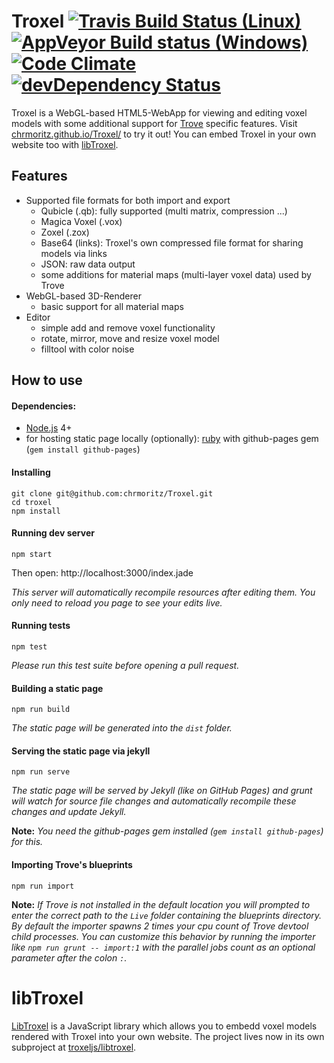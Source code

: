 Troxel [![Travis Build Status (Linux)](https://travis-ci.org/chrmoritz/Troxel.svg?branch=master)](https://travis-ci.org/chrmoritz/Troxel) [![AppVeyor Build status (Windows)](https://ci.appveyor.com/api/projects/status/glwcnbd0k2qh6f29/branch/master?svg=true)](https://ci.appveyor.com/project/chrmoritz/troxel/branch/master) [![Code Climate](https://codeclimate.com/github/chrmoritz/Troxel/badges/gpa.svg)](https://codeclimate.com/github/chrmoritz/Troxel) [![devDependency Status](https://david-dm.org/chrmoritz/Troxel/dev-status.svg)](https://david-dm.org/chrmoritz/Troxel#info=devDependencies)
======

Troxel is a WebGL-based HTML5-WebApp for viewing and editing voxel models with some additional support for [Trove](http://www.trionworlds.com/trove/) specific features.  Visit [chrmoritz.github.io/Troxel/](https://chrmoritz.github.io/Troxel/) to try it out! You can embed Troxel in your own website too with [libTroxel](#libtroxel).

## Features ##
* Supported file formats for both import and export
  * Qubicle (.qb): fully supported (multi matrix, compression ...)
  * Magica Voxel (.vox)
  * Zoxel (.zox)
  * Base64 (links): Troxel's own compressed file format for sharing models via links
  * JSON: raw data output
  * some additions for material maps (multi-layer voxel data) used by Trove
* WebGL-based 3D-Renderer
  * basic support for all material maps
* Editor
  * simple add and remove voxel functionality
  * rotate, mirror, move and resize voxel model
  * filltool with color noise

## How to use
#### Dependencies:
* [Node.js](https://nodejs.org/) 4+
* for hosting static page locally (optionally): [ruby](https://www.ruby-lang.org/) with github-pages gem (`gem install github-pages`)

#### Installing
```
git clone git@github.com:chrmoritz/Troxel.git
cd troxel
npm install
```
#### Running dev server
```
npm start
```
Then open: http://localhost:3000/index.jade

*This server will automatically recompile resources after editing them. You only need to reload you page to see your edits live.*

#### Running tests
```
npm test
```
*Please run this test suite before opening a pull request.*

#### Building a static page
```
npm run build
```
*The static page will be generated into the `dist` folder.*

#### Serving the static page via jekyll
```
npm run serve
```
*The static page will be served by Jekyll (like on GitHub Pages) and grunt will watch for source file changes and automatically recompile these changes and update Jekyll.*

**Note:** *You need the github-pages gem installed (`gem install github-pages`) for this.*

#### Importing Trove's blueprints
```
npm run import
```
**Note:** *If Trove is not installed in the default location you will prompted to enter the correct path to the `Live` folder containing the blueprints directory. By default the importer spawns 2 times your cpu count of Trove devtool child processes. You can customize this behavior by running the importer like `npm run grunt -- import:1` with the parallel jobs count as an optional parameter after the colon `:`.*

libTroxel
======

[LibTroxel](https://github.com/troxeljs/libtroxel) is a JavaScript library which allows you to embedd voxel models rendered with Troxel into your own website. The project lives now in its own subproject at [troxeljs/libtroxel](https://github.com/troxeljs/libtroxel).
